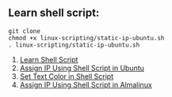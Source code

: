 ## Learn shell script:
```
git clone 
chmod +x linux-scripting/static-ip-ubuntu.sh
. linux-scripting/static-ip-ubuntu.sh
```



1. [Learn Shell Script](https://github.com/SumonPaul18/LinuxScripting/blob/main/learn-shell-script.md)
2. [Assign IP Using Shell Script in Ubuntu](https://github.com/SumonPaul18/LinuxScripting/blob/main/static-ip-ubuntu-22.sh)
3. [Set Text Color in Shell Script](https://github.com/SumonPaul18/LinuxScripting/blob/main/TextColor-ShellScript.txt)
4. [Assign IP Using Shell Script in Almalinux](https://github.com/SumonPaul18/LinuxScripting/blob/main/assign-ip-on-almalinux-9.sh)
